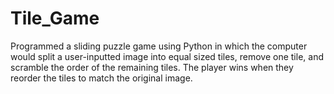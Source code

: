 # Tile_Game
Programmed a sliding puzzle game using Python in which the computer would split a user-inputted image into equal sized tiles, remove one tile, and scramble the order of the remaining tiles. The player wins when they reorder the tiles to match the original image.
